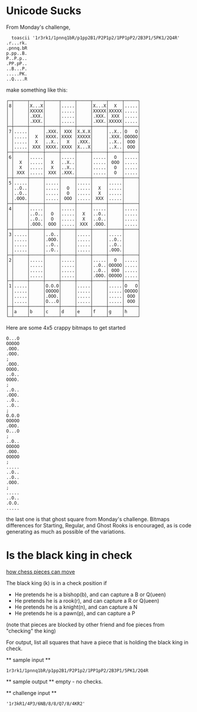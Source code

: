 # Unicode Sucks

From Monday's challenge,
```
  toascii '1r3rk1/1pnnq1bR/p1pp2B1/P2P1p2/1PP1pP2/2B3P1/5PK1/2Q4R'
.r...rk.
.pnnq.bR
p.pp..B.
P..P.p..
.PP.pP..
..B...P.
.....PK.
..Q....R
```
make something like this:
```
┌─┬─────┬─────┬─────┬─────┬─────┬─────┬─────┬─────┐
│8│     │X...X│     │.....│     │X...X│  X  │.....│
│ │     │XXXXX│     │.....│     │XXXXX│XXXXX│.....│
│ │     │.XXX.│     │.....│     │.XXX.│ XXX │.....│
│ │     │.XXX.│     │.....│     │.XXX.│XXXXX│.....│
├─┼─────┼─────┼─────┼─────┼─────┼─────┼─────┼─────┤
│7│.....│     │.XXX.│ XXX │X.X.X│     │..X..│O   O│
│ │.....│  X  │XXXX.│XXXX │XXXXX│     │.XXX.│OOOOO│
│ │.....│  X  │..X..│  X  │.XXX.│     │..X..│ OOO │
│ │.....│ XXX │XXXX.│XXXX │X...X│     │..X..│ OOO │
├─┼─────┼─────┼─────┼─────┼─────┼─────┼─────┼─────┤
│6│     │.....│     │.....│     │.....│  O  │.....│
│ │  X  │.....│  X  │..X..│     │.....│ OOO │.....│
│ │  X  │.....│  X  │..X..│     │.....│  O  │.....│
│ │ XXX │.....│ XXX │.XXX.│     │.....│  O  │.....│
├─┼─────┼─────┼─────┼─────┼─────┼─────┼─────┼─────┤
│5│.....│     │.....│     │.....│     │.....│     │
│ │..O..│     │.....│  O  │.....│  X  │.....│     │
│ │..O..│     │.....│  O  │.....│  X  │.....│     │
│ │.OOO.│     │.....│ OOO │.....│ XXX │.....│     │
├─┼─────┼─────┼─────┼─────┼─────┼─────┼─────┼─────┤
│4│     │.....│     │.....│     │.....│     │.....│
│ │     │..O..│  O  │.....│  X  │..O..│     │.....│
│ │     │..O..│  O  │.....│  X  │..O..│     │.....│
│ │     │.OOO.│ OOO │.....│ XXX │.OOO.│     │.....│
├─┼─────┼─────┼─────┼─────┼─────┼─────┼─────┼─────┤
│3│.....│     │..O..│     │.....│     │.....│     │
│ │.....│     │.OOO.│     │.....│     │..O..│     │
│ │.....│     │..O..│     │.....│     │..O..│     │
│ │.....│     │..O..│     │.....│     │.OOO.│     │
├─┼─────┼─────┼─────┼─────┼─────┼─────┼─────┼─────┤
│2│     │.....│     │.....│     │.....│  O  │.....│
│ │     │.....│     │.....│     │..O..│OOOOO│.....│
│ │     │.....│     │.....│     │..O..│ OOO │.....│
│ │     │.....│     │.....│     │.OOO.│OOOOO│.....│
├─┼─────┼─────┼─────┼─────┼─────┼─────┼─────┼─────┤
│1│.....│     │O.O.O│     │.....│     │.....│O   O│
│ │.....│     │OOOOO│     │.....│     │.....│OOOOO│
│ │.....│     │.OOO.│     │.....│     │.....│ OOO │
│ │.....│     │O...O│     │.....│     │.....│ OOO │
├─┼─────┼─────┼─────┼─────┼─────┼─────┼─────┼─────┤
│ │a    │b    │c    │d    │e    │f    │g    │h    │
└─┴─────┴─────┴─────┴─────┴─────┴─────┴─────┴─────┘
```
Here are some 4x5 crappy bitmaps to get started
```
O...O
OOOOO
.OOO.
.OOO.
;
.OOO.
OOOO.
..O..
OOOO.
;
..O..
.OOO.
..O..
..O..
;
O.O.O
OOOOO
.OOO.
O...O
;
..O..
OOOOO
.OOO.
OOOOO
;
.....
..O..
..O..
.OOO.
;
.....
..O..
.O.O.
.....
```
the last one is that ghost square from Monday's challenge. Bitmaps differences for Starting, Regular, and Ghost Rooks is encouraged, as is code generating as much as possible of the variations.

# Is the black king in check

[how chess pieces can move](https://en.wikipedia.org/wiki/Chess#Movement)

The black king (k) is in a check position if
- He pretends he is a bishop(b), and can capture a B or Q(ueen)
- He pretends he is a rook(r), and can capture a R or Q(ueen)
- He pretends he is a knight(n), and can capture a N
- He pretends he is a pawn(p), and can capture a P

(note that pieces are blocked by other friend and foe pieces from "checking" the king)

For output, list all squares that have a piece that is holding the black king in check.

\** sample input \**
```
1r3rk1/1pnnq1bR/p1pp2B1/P2P1p2/1PP1pP2/2B3P1/5PK1/2Q4R
```

\** sample output \**
empty - no checks.

\** challenge input \**
```
'1r3kR1/4P3/6NB/8/8/Q7/8/4KR2'
```
